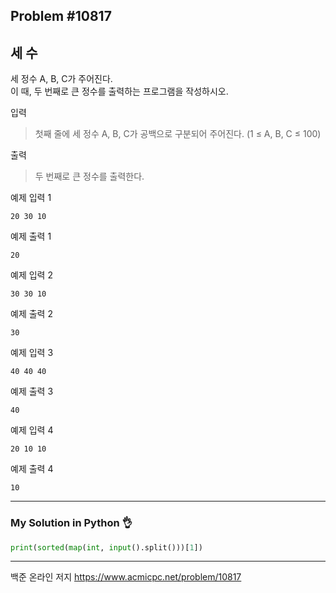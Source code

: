## Problem #10817
## 세 수

세 정수 A, B, C가 주어진다.\
이 때, 두 번째로 큰 정수를 출력하는 프로그램을 작성하시오. 

입력
> 첫째 줄에 세 정수 A, B, C가 공백으로 구분되어 주어진다. (1 ≤ A, B, C ≤ 100)

출력
> 두 번째로 큰 정수를 출력한다.

예제 입력 1
```
20 30 10
```

예제 출력 1
```
20
```

예제 입력 2
```
30 30 10
```

예제 출력 2
```
30
```

예제 입력 3
```
40 40 40
```

예제 출력 3
```
40
```

예제 입력 4
```
20 10 10
```

예제 출력 4
```
10
```

***
### My Solution in Python :ok_hand:
```python
print(sorted(map(int, input().split()))[1])
```
***
백준 온라인 저지 https://www.acmicpc.net/problem/10817
